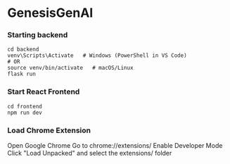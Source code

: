 # GenesisGenAI

### Starting backend
```
cd backend
venv\Scripts\Activate   # Windows (PowerShell in VS Code)
# OR
source venv/bin/activate   # macOS/Linux
flask run
```

### Start React Frontend
```
cd frontend
npm run dev
```

### Load Chrome Extension
Open Google Chrome
Go to chrome://extensions/
Enable Developer Mode
Click "Load Unpacked" and select the extensions/ folder